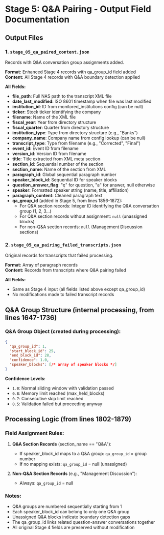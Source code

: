 # Stage 5: Q&A Pairing - Output Field Documentation

## Output Files

### 1. `stage_05_qa_paired_content.json`
Records with Q&A conversation group assignments added.

**Format:** Enhanced Stage 4 records with qa_group_id field added  
**Content:** All Stage 4 records with Q&A boundary detection applied

**All Fields:**
- **file_path**: Full NAS path to the transcript XML file
- **date_last_modified**: ISO 8601 timestamp when file was last modified
- **institution_id**: ID from monitored_institutions config (can be null)
- **ticker**: Stock ticker identifying the company
- **filename**: Name of the XML file
- **fiscal_year**: Year from directory structure
- **fiscal_quarter**: Quarter from directory structure
- **institution_type**: Type from directory structure (e.g., "Banks")
- **company_name**: Company name from config lookup (can be null)
- **transcript_type**: Type from filename (e.g., "Corrected", "Final")
- **event_id**: Event ID from filename
- **version_id**: Version ID from filename
- **title**: Title extracted from XML meta section
- **section_id**: Sequential number of the section
- **section_name**: Name of the section from XML
- **paragraph_id**: Global sequential paragraph number
- **speaker_block_id**: Sequential ID for speaker blocks
- **question_answer_flag**: "q" for question, "a" for answer, null otherwise
- **speaker**: Formatted speaker string (name, title, affiliation)
- **paragraph_content**: Cleaned paragraph text
- **qa_group_id** (added in Stage 5, from lines 1856-1872):
  - For Q&A section records: Integer ID identifying the Q&A conversation group (1, 2, 3...)
  - For Q&A section records without assignment: `null` (unassigned blocks)
  - For non-Q&A section records: `null` (Management Discussion sections)

### 2. `stage_05_qa_pairing_failed_transcripts.json`
Original records for transcripts that failed processing.

**Format:** Array of paragraph records  
**Content:** Records from transcripts where Q&A pairing failed

**All Fields:**
- Same as Stage 4 input (all fields listed above except qa_group_id)
- No modifications made to failed transcript records

## Q&A Group Structure (internal processing, from lines 1647-1736)

### Q&A Group Object (created during processing):
```json
{
  "qa_group_id": 1,
  "start_block_id": 25,
  "end_block_id": 28,
  "confidence": 1.0,
  "speaker_blocks": [/* array of speaker blocks */]
}
```

**Confidence Levels:**
- `1.0`: Normal sliding window with validation passed
- `0.8`: Memory limit reached (max_held_blocks)
- `0.7`: Consecutive skip limit reached
- `0.5`: Validation failed but proceeding anyway

## Processing Logic (from lines 1802-1879)

### Field Assignment Rules:
1. **Q&A Section Records** (section_name == "Q&A"):
   - If speaker_block_id maps to a Q&A group: `qa_group_id` = group number
   - If no mapping exists: `qa_group_id` = null (unassigned)

2. **Non-Q&A Section Records** (e.g., "Management Discussion"):
   - Always: `qa_group_id` = null

### Notes:
- Q&A groups are numbered sequentially starting from 1
- Each speaker_block_id can belong to only one Q&A group
- Unassigned Q&A blocks indicate boundary detection gaps
- The qa_group_id links related question-answer conversations together
- All original Stage 4 fields are preserved without modification